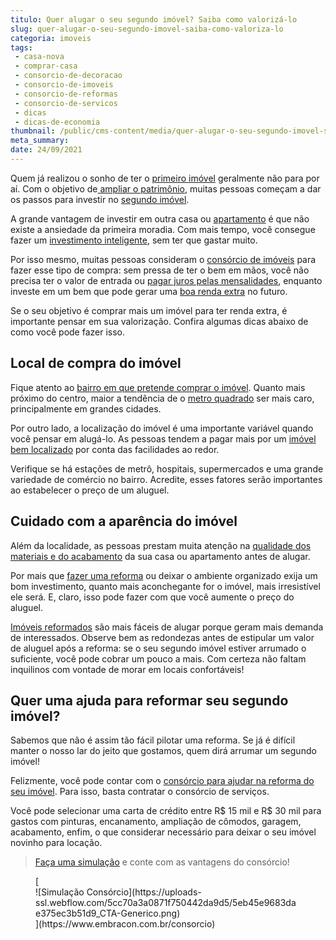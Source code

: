 ```yaml
---
titulo: Quer alugar o seu segundo imóvel? Saiba como valorizá-lo
slug: quer-alugar-o-seu-segundo-imovel-saiba-como-valoriza-lo
categoria: imoveis
tags:
 - casa-nova
 - comprar-casa
 - consorcio-de-decoracao
 - consorcio-de-imoveis
 - consorcio-de-reformas
 - consorcio-de-servicos
 - dicas
 - dicas-de-economia
thumbnail: /public/cms-content/media/quer-alugar-o-seu-segundo-imovel-saiba-como-valoriza-lo.png
meta_summary: 
date: 24/09/2021
---
```

Quem já realizou o sonho de ter o [primeiro imóvel](https://www.embracon.com.br/blog/8-dicas-compra-primeiro-imovel) geralmente não para por aí. Com o objetivo de[ ampliar o patrimônio](https://www.embracon.com.br/blog/e-possivel-aumentar-o-patrimonio-saiba-aqui), muitas pessoas começam a dar os passos para investir no [segundo imóvel](https://www.embracon.com.br/blog/segunda-casa-o-consorcio-pode-te-ajudar).

A grande vantagem de investir em outra casa ou [apartamento](https://www.embracon.com.br/blog/como-comprar-um-apartamento) é que não existe a ansiedade da primeira moradia. Com mais tempo, você consegue fazer um [investimento inteligente](https://www.embracon.com.br/blog/8-motivos-que-comprovam-que-consorcio-e-investimento), sem ter que gastar muito.

Por isso mesmo, muitas pessoas consideram o [consórcio de imóveis](https://www.embracon.com.br/consorcio-de-imoveis) para fazer esse tipo de compra: sem pressa de ter o bem em mãos, você não precisa ter o valor de entrada ou [pagar juros pelas mensalidades](https://www.embracon.com.br/blog/parcela-de-consorcio-tem-juros), enquanto investe em um bem que pode gerar uma [boa renda extra](https://www.embracon.com.br/blog/qual-o-melhor-investimento-para-r-50-r-500-ou-r-5000) no futuro.

Se o seu objetivo é comprar mais um imóvel para ter renda extra, é importante pensar em sua valorização. Confira algumas dicas abaixo de como você pode fazer isso.

Local de compra do imóvel
-------------------------

Fique atento ao [bairro em que pretende comprar o imóvel](https://www.embracon.com.br/blog/saiba-o-que-considerar-ao-escolher-um-bairro-para-morar). Quanto mais próximo do centro, maior a tendência de o [metro quadrado](https://www.embracon.com.br/blog/melhores-cidades-para-viver-com-valores-de-metro-quadrado) ser mais caro, principalmente em grandes cidades.

Por outro lado, a localização do imóvel é uma importante variável quando você pensar em alugá-lo. As pessoas tendem a pagar mais por um [imóvel bem localizado](https://www.embracon.com.br/blog/conheca-as-melhores-cidades-para-se-viver-no-brasil-2) por conta das facilidades ao redor.

Verifique se há estações de metrô, hospitais, supermercados e uma grande variedade de comércio no bairro. Acredite, esses fatores serão importantes ao estabelecer o preço de um aluguel.

Cuidado com a aparência do imóvel
---------------------------------

Além da localidade, as pessoas prestam muita atenção na [qualidade dos materiais e do acabamento](https://www.embracon.com.br/blog/como-escolher-revestimentos-para-a-sua-casa) da sua casa ou apartamento antes de alugar.

Por mais que [fazer uma reforma](https://www.embracon.com.br/blog/entenda-como-evitar-dores-de-cabeca-com-obras-e-reformas) ou deixar o ambiente organizado exija um bom investimento, quanto mais aconchegante for o imóvel, mais irresistível ele será. E, claro, isso pode fazer com que você aumente o preço do aluguel.

[Imóveis reformados](https://www.embracon.com.br/blog/quando-e-por-que-reformar-a-sua-casa-saiba-aqui) são mais fáceis de alugar porque geram mais demanda de interessados. Observe bem as redondezas antes de estipular um valor de aluguel após a reforma: se o seu segundo imóvel estiver arrumado o suficiente, você pode cobrar um pouco a mais. Com certeza não faltam inquilinos com vontade de morar em locais confortáveis!

Quer uma ajuda para reformar seu segundo imóvel?
------------------------------------------------

Sabemos que não é assim tão fácil pilotar uma reforma. Se já é difícil manter o nosso lar do jeito que gostamos, quem dirá arrumar um segundo imóvel!

Felizmente, você pode contar com o [consórcio para ajudar na reforma do seu imóvel](https://www.embracon.com.br/blog/consorcio-de-servicos-para-reformas-e-decoracao). Para isso, basta contratar o consórcio de serviços.

Você pode selecionar uma carta de crédito entre R$ 15 mil e R$ 30 mil para gastos com pinturas, encanamento, ampliação de cômodos, garagem, acabamento, enfim, o que considerar necessário para deixar o seu imóvel novinho para locação.

> [Faça uma simulação](http://embracon.com.br/consorcio-servicos) e conte com as vantagens do consórcio!

<figure class="w-richtext-figure-type-image w-richtext-align-center">[<div>![Simulação Consórcio](https://uploads-ssl.webflow.com/5cc70a3a0871f750442da9d5/5eb45e9683dae375ec3b51d9_CTA-Generico.png)</div>](https://www.embracon.com.br/consorcio)</figure>
